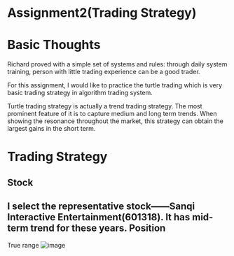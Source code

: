 # Assignment2(Trading Strategy)
Basic Thoughts
==
Richard proved with a simple set of systems and rules: through daily system training, person with little trading experience can be a good trader.

For this assignment, I would like to practice the turtle trading which is very basic trading strategy in algorithm trading system.

Turtle trading strategy is actually a trend trading strategy. The most prominent feature of it is to capture medium and long term trends. When showing the resonance throughout the market, this strategy can obtain the largest gains in the short term.

Trading Strategy
==
Stock
-
I select the representative stock——Sanqi Interactive Entertainment(601318). It has mid-term trend for these years.
Position
-
True range
![image](https://user-images.githubusercontent.com/80868998/118040635-61b21000-b3a4-11eb-8b59-454676df514b.png)
